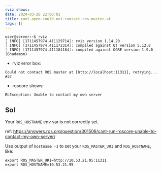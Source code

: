 ```yaml
---
rviz shows:
date: 2024-03-26 22:00:01
title: cant-open-could-not-contact-ros-master-at
tags: []
---
```


```
user@server:~$ rviz  
[ INFO] [1711457974.411129714]: rviz version 1.14.20
[ INFO] [1711457974.411172314]: compiled against Qt version 5.12.8
[ INFO] [1711457974.411184184]: compiled against OGRE version 1.9.0 (Ghadamon)
```

- rviz error box:

```
Could not contact ROS master at [http://localhost:11311], retrying... #37
```

- roscore shows:

```
RLException: Unable to contact my own server
```

## Sol

Your `ROS_HOSTNAME` env var is not correctly set.

ref: https://answers.ros.org/question/301509/cant-run-roscore-unable-to-contact-my-own-server/

Use output of `hostname -I` to set your `ROS_MASTER_URI` and `ROS_HOSTNAME`, like:

```
export ROS_MASTER_URI=http://10.53.21.95:11311
export ROS_HOSTNAME=10.53.21.95
```


